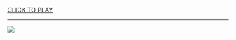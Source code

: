 
<a href="https://premium76.site?title=unblocked_games_primary&ref=13M">CLICK TO PLAY</a></h3>
<hr>

<a href="https://premium76.site?title=unblocked_games_primary&ref=13M"><img src="https://clearcache.store/games.png"></a>


